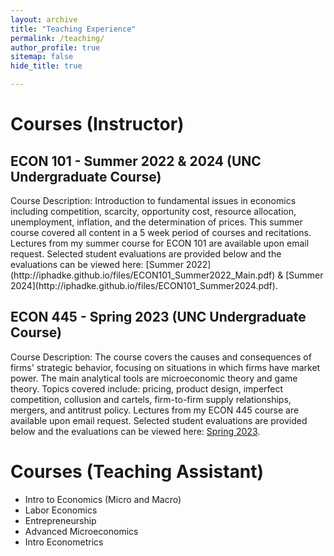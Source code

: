 ```yaml
---
layout: archive
title: "Teaching Experience"
permalink: /teaching/
author_profile: true
sitemap: false
hide_title: true

---
```

<!--style="margin-top: 1.5rem;"-->
<h1 >Courses (Instructor)</h1>


<h2>ECON 101 - Summer 2022 & 2024 (UNC Undergraduate Course)</h2>
Course Description: Introduction to fundamental issues in economics including competition, scarcity, opportunity cost, resource allocation, unemployment, inflation, and the determination of prices. This summer course covered all content in a 5 week period of courses and recitations. Lectures from my summer course for ECON 101 are available upon email request. Selected student evaluations are provided below and the evaluations can be viewed here:
[Summer 2022](http://iphadke.github.io/files/ECON101_Summer2022_Main.pdf) & [Summer 2024](http://iphadke.github.io/files/ECON101_Summer2024.pdf).

<h2>ECON 445 - Spring 2023 (UNC Undergraduate Course)</h2>

Course Description: The course covers the causes and consequences of firms' strategic behavior, focusing on situations in which firms have market power. The main analytical tools are microeconomic theory and game theory. Topics covered include: pricing, product design, imperfect competition, collusion and cartels, firm-to-firm supply relationships, mergers, and antitrust policy. Lectures from my ECON 445 course are available upon email request. Selected student evaluations are provided below and the evaluations can be viewed here: [Spring 2023](http://iphadke.github.io/files/ECON445_Main.pdf).

<h1>Courses (Teaching Assistant)</h1>

* Intro to Economics (Micro and Macro)
* Labor Economics
* Entrepreneurship
* Advanced Microeconomics
* Intro Econometrics

<!-- - Selected student evaluations below - Full evaluations here: [Summer 2022](http://iphadke.github.io/files/ECON101_Summer2022_Main.pdf) & [Summer 2024](http://iphadke.github.io/files/ECON101_Summer2024.pdf).-->